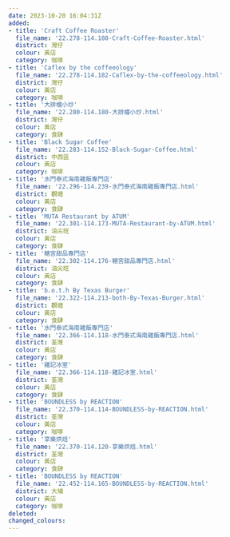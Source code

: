 ```yaml
---
date: 2023-10-20 16:04:31Z
added:
- title: 'Craft Coffee Roaster'
  file_name: '22.278-114.180-Craft-Coffee-Roaster.html'
  district: 灣仔
  colour: 黃店
  category: 咖啡
- title: 'Caflex by the coffeeology'
  file_name: '22.278-114.182-Caflex-by-the-coffeeology.html'
  district: 灣仔
  colour: 黃店
  category: 咖啡
- title: '大排檔小炒'
  file_name: '22.280-114.180-大排檔小炒.html'
  district: 灣仔
  colour: 黃店
  category: 食肆
- title: 'Black Sugar Coffee'
  file_name: '22.283-114.152-Black-Sugar-Coffee.html'
  district: 中西區
  colour: 黃店
  category: 咖啡
- title: '水門泰式海南雞飯專門店'
  file_name: '22.296-114.239-水門泰式海南雞飯專門店.html'
  district: 觀塘
  colour: 黃店
  category: 食肆
- title: 'MUTA Restaurant by ATUM'
  file_name: '22.301-114.173-MUTA-Restaurant-by-ATUM.html'
  district: 油尖旺
  colour: 黃店
  category: 食肆
- title: '糖宮甜品專門店'
  file_name: '22.302-114.176-糖宮甜品專門店.html'
  district: 油尖旺
  colour: 黃店
  category: 食肆
- title: 'b.o.t.h By Texas Burger'
  file_name: '22.322-114.213-both-By-Texas-Burger.html'
  district: 觀塘
  colour: 黃店
  category: 食肆
- title: '水門泰式海南雞飯專門店'
  file_name: '22.366-114.118-水門泰式海南雞飯專門店.html'
  district: 荃灣
  colour: 黃店
  category: 食肆
- title: '雞記冰室'
  file_name: '22.366-114.118-雞記冰室.html'
  district: 荃灣
  colour: 黃店
  category: 食肆
- title: 'BOUNDLESS by REACTION'
  file_name: '22.370-114.114-BOUNDLESS-by-REACTION.html'
  district: 荃灣
  colour: 黃店
  category: 咖啡
- title: '享樂烘焙'
  file_name: '22.370-114.120-享樂烘焙.html'
  district: 荃灣
  colour: 黃店
  category: 食肆
- title: 'BOUNDLESS by REACTION'
  file_name: '22.452-114.165-BOUNDLESS-by-REACTION.html'
  district: 大埔
  colour: 黃店
  category: 咖啡
deleted:
changed_colours:
---
```

